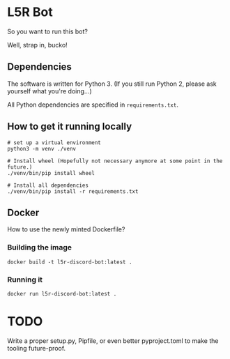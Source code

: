# L5R Bot

So you want to run this bot?

Well, strap in, bucko!

## Dependencies

The software is written for Python 3. (If you still run Python 2, please ask yourself what you're doing...)

All Python dependencies are specified in `requirements.txt`.

## How to get it running locally

```
# set up a virtual environment
python3 -m venv ./venv

# Install wheel (Hopefully not necessary anymore at some point in the future.)
./venv/bin/pip install wheel

# Install all dependencies
./venv/bin/pip install -r requirements.txt
```

## Docker

How to use the newly minted Dockerfile?

### Building the image
```
docker build -t l5r-discord-bot:latest .
```
### Running it
```
docker run l5r-discord-bot:latest .
```



# TODO

Write a proper setup.py, Pipfile, or even better pyproject.toml to make the tooling future-proof. 
